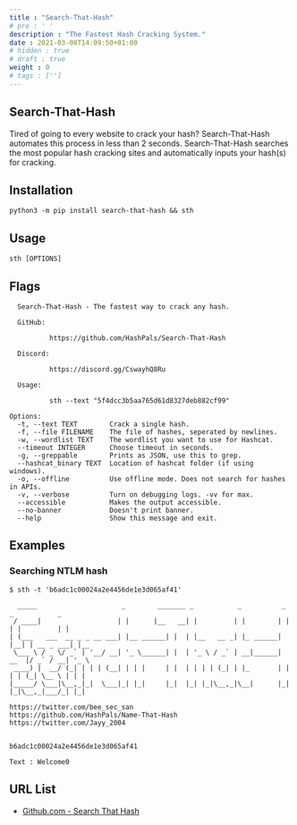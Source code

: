 ```yaml
---
title : "Search-That-Hash"
# pre : ' '
description : "The Fastest Hash Cracking System."
date : 2021-03-08T14:09:50+01:00
# hidden : true
# draft : true
weight : 0
# tags : ['']
---
```


## Search-That-Hash

Tired of going to every website to crack your hash? Search-That-Hash automates this process in less than 2 seconds. Search-That-Hash searches the most popular hash cracking sites and automatically inputs your hash(s) for cracking.

## Installation

```plain
python3 -m pip install search-that-hash && sth
```

## Usage

```plain
sth [OPTIONS]
```

## Flags

```plain
  Search-That-Hash - The fastest way to crack any hash.

  GitHub:

          https://github.com/HashPals/Search-That-Hash

  Discord:

          https://discord.gg/CswayhQ8Ru

  Usage:

          sth --text "5f4dcc3b5aa765d61d8327deb882cf99"

Options:
  -t, --text TEXT        Crack a single hash.
  -f, --file FILENAME    The file of hashes, seperated by newlines.
  -w, --wordlist TEXT    The wordlist you want to use for Hashcat.
  --timeout INTEGER      Choose timeout in seconds.
  -g, --greppable        Prints as JSON, use this to grep.
  --hashcat_binary TEXT  Location of hashcat folder (if using windows).
  -o, --offline          Use offline mode. Does not search for hashes in APIs.
  -v, --verbose          Turn on debugging logs. -vv for max.
  --accessible           Makes the output accessible.
  --no-banner            Doesn't print banner.
  --help                 Show this message and exit.

```

## Examples

### Searching NTLM hash

```plain
$ sth -t 'b6adc1c00024a2e4456de1e3d065af41'

  _____                     _        _______ _           _          _    _           _
 / ____|                   | |      |__   __| |         | |        | |  | |         | |
| (___   ___  __ _ _ __ ___| |__ ______| |  | |__   __ _| |_ ______| |__| | __ _ ___| |__
 \___ \ / _ \/ _` | '__/ __| '_ \______| |  | '_ \ / _` | __|______|  __  |/ _` / __| '_ \
 ____) |  __/ (_| | | | (__| | | |     | |  | | | | (_| | |_       | |  | | (_| \__ \ | | |
|_____/ \___|\__,_|_|  \___|_| |_|     |_|  |_| |_|\__,_|\__|      |_|  |_|\__,_|___/_| |_|
        
https://twitter.com/bee_sec_san
https://github.com/HashPals/Name-That-Hash
https://twitter.com/Jayy_2004


b6adc1c00024a2e4456de1e3d065af41

Text : Welcome0
```

## URL List

- [Github.com - Search That Hash](https://github.com/HashPals/Search-That-Hash)
